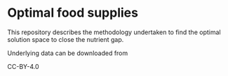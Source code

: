 # Optimal food supplies

This repository describes the methodology undertaken to find the optimal solution space to close the nutrient gap. 

Underlying data can be downloaded from

CC-BY-4.0

